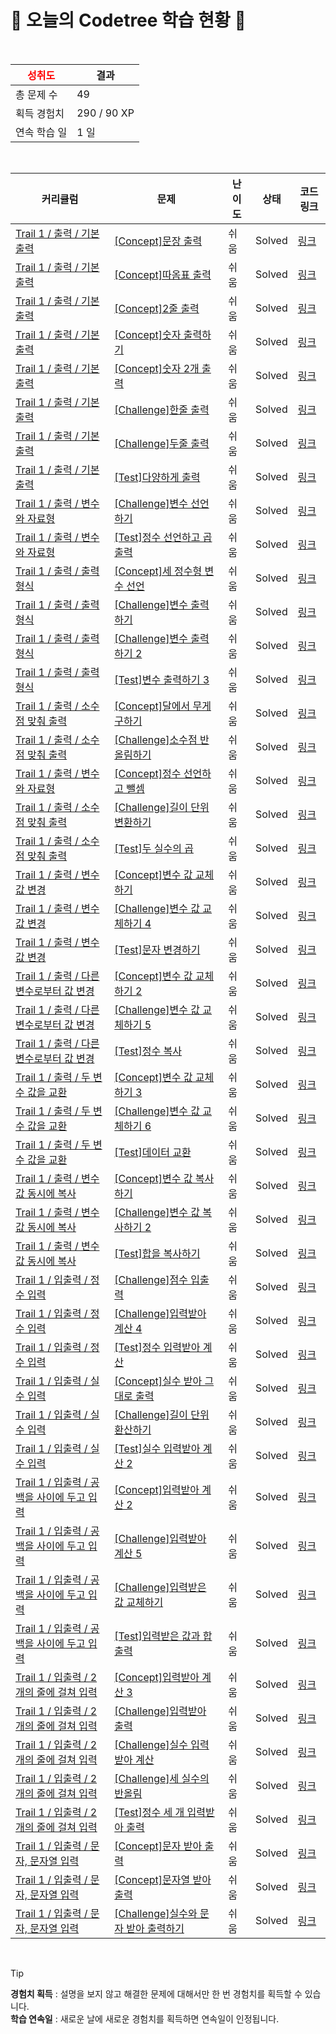 # 🌲 오늘의 Codetree 학습 현황 🌲

<br />

| <span style="color:red;display:block;text-align:center;"> **성취도**</span> | 결과 |
|---|---|
| 총 문제 수 | 49 |
| 획득 경험치 | 290 / 90 XP |
| 연속 학습 일 | 1 일 |

<br />

|커리큘럼|문제|난이도|상태|코드 링크|
|---|---|---|---|---|
|[Trail 1 / 출력 / 기본 출력](https://www.codetree.ai/trail-info/novice-low/)|[[Concept]문장 출력](https://www.codetree.ai/trails/complete/curated-cards/intro-print-sentence/)|쉬움|Solved|[링크](https://github.com/hangyel123/test/blob/main/250118/%EB%AC%B8%EC%9E%A5%20%EC%B6%9C%EB%A0%A5/print-sentence.java)|
|[Trail 1 / 출력 / 기본 출력](https://www.codetree.ai/trail-info/novice-low/)|[[Concept]따옴표 출력](https://www.codetree.ai/trails/complete/curated-cards/intro-print-quote/)|쉬움|Solved|[링크](https://github.com/hangyel123/test/blob/main/250118/%EB%94%B0%EC%98%B4%ED%91%9C%20%EC%B6%9C%EB%A0%A5/print-quote.java)|
|[Trail 1 / 출력 / 기본 출력](https://www.codetree.ai/trail-info/novice-low/)|[[Concept]2줄 출력](https://www.codetree.ai/trails/complete/curated-cards/intro-print-two-lines/)|쉬움|Solved|[링크](https://github.com/hangyel123/test/blob/main/250118/2%EC%A4%84%20%EC%B6%9C%EB%A0%A5/print-two-lines.java)|
|[Trail 1 / 출력 / 기본 출력](https://www.codetree.ai/trail-info/novice-low/)|[[Concept]숫자 출력하기](https://www.codetree.ai/trails/complete/curated-cards/intro-print-one-number/)|쉬움|Solved|[링크](https://github.com/hangyel123/test/blob/main/250118/%EC%88%AB%EC%9E%90%20%EC%B6%9C%EB%A0%A5%ED%95%98%EA%B8%B0/print-one-number.java)|
|[Trail 1 / 출력 / 기본 출력](https://www.codetree.ai/trail-info/novice-low/)|[[Concept]숫자 2개 출력](https://www.codetree.ai/trails/complete/curated-cards/intro-print-two-numbers/)|쉬움|Solved|[링크](https://github.com/hangyel123/test/blob/main/250118/%EC%88%AB%EC%9E%90%202%EA%B0%9C%20%EC%B6%9C%EB%A0%A5/print-two-numbers.java)|
|[Trail 1 / 출력 / 기본 출력](https://www.codetree.ai/trail-info/novice-low/)|[[Challenge]한줄 출력](https://www.codetree.ai/trails/complete/curated-cards/challenge-print-one-line/)|쉬움|Solved|[링크](https://github.com/hangyel123/test/blob/main/250118/%ED%95%9C%EC%A4%84%20%EC%B6%9C%EB%A0%A5/print-one-line.java)|
|[Trail 1 / 출력 / 기본 출력](https://www.codetree.ai/trail-info/novice-low/)|[[Challenge]두줄 출력](https://www.codetree.ai/trails/complete/curated-cards/challenge-print-two-sentences-introduce/)|쉬움|Solved|[링크](https://github.com/hangyel123/test/blob/main/250118/%EB%91%90%EC%A4%84%20%EC%B6%9C%EB%A0%A5/print-two-sentences-introduce.java)|
|[Trail 1 / 출력 / 기본 출력](https://www.codetree.ai/trail-info/novice-low/)|[[Test]다양하게 출력](https://www.codetree.ai/trails/complete/curated-cards/test-print-in-variety/)|쉬움|Solved|[링크](https://github.com/hangyel123/test/blob/main/250118/%EB%8B%A4%EC%96%91%ED%95%98%EA%B2%8C%20%EC%B6%9C%EB%A0%A5/print-in-variety.java)|
|[Trail 1 / 출력 / 변수와 자료형](https://www.codetree.ai/trail-info/novice-low/)|[[Challenge]변수 선언하기](https://www.codetree.ai/trails/complete/curated-cards/challenge-declaring-variables/)|쉬움|Solved|[링크](https://github.com/hangyel123/test/blob/main/250118/%EB%B3%80%EC%88%98%20%EC%84%A0%EC%96%B8%ED%95%98%EA%B8%B0/declaring-variables.java)|
|[Trail 1 / 출력 / 변수와 자료형](https://www.codetree.ai/trail-info/novice-low/)|[[Test]정수 선언하고 곱 출력](https://www.codetree.ai/trails/complete/curated-cards/test-Declare-an-integer-and-print-the-multiplication/)|쉬움|Solved|[링크](https://github.com/hangyel123/test/blob/main/250118/%EC%A0%95%EC%88%98%20%EC%84%A0%EC%96%B8%ED%95%98%EA%B3%A0%20%EA%B3%B1%20%EC%B6%9C%EB%A0%A5/Declare-an-integer-and-print-the-multiplication.java)|
|[Trail 1 / 출력 / 출력 형식](https://www.codetree.ai/trail-info/novice-low/)|[[Concept]세 정수형 변수 선언](https://www.codetree.ai/trails/complete/curated-cards/intro-declaration-of-three-natural-numbers/)|쉬움|Solved|[링크](https://github.com/hangyel123/test/blob/main/250118/%EC%84%B8%20%EC%A0%95%EC%88%98%ED%98%95%20%EB%B3%80%EC%88%98%20%EC%84%A0%EC%96%B8/declaration-of-three-natural-numbers.java)|
|[Trail 1 / 출력 / 출력 형식](https://www.codetree.ai/trail-info/novice-low/)|[[Challenge]변수 출력하기](https://www.codetree.ai/trails/complete/curated-cards/challenge-outputing-variables/)|쉬움|Solved|[링크](https://github.com/hangyel123/test/blob/main/250118/%EB%B3%80%EC%88%98%20%EC%B6%9C%EB%A0%A5%ED%95%98%EA%B8%B0/outputing-variables.java)|
|[Trail 1 / 출력 / 출력 형식](https://www.codetree.ai/trail-info/novice-low/)|[[Challenge]변수 출력하기 2](https://www.codetree.ai/trails/complete/curated-cards/challenge-outputing-variables-2/)|쉬움|Solved|[링크](https://github.com/hangyel123/test/blob/main/250118/%EB%B3%80%EC%88%98%20%EC%B6%9C%EB%A0%A5%ED%95%98%EA%B8%B0%202/outputing-variables-2.java)|
|[Trail 1 / 출력 / 출력 형식](https://www.codetree.ai/trail-info/novice-low/)|[[Test]변수 출력하기 3](https://www.codetree.ai/trails/complete/curated-cards/test-outputing-variables-3/)|쉬움|Solved|[링크](https://github.com/hangyel123/test/blob/main/250118/%EB%B3%80%EC%88%98%20%EC%B6%9C%EB%A0%A5%ED%95%98%EA%B8%B0%203/outputing-variables-3.java)|
|[Trail 1 / 출력 / 소수점 맞춰 출력](https://en.codetree.ai/trail-info/novice-low/)|[[Concept]달에서 무게 구하기](https://en.codetree.ai/trails/complete/curated-cards/intro-weight-on-the-moon/)|쉬움|Solved|[링크](https://github.com/hangyel123/test/blob/main/250118/%EB%8B%AC%EC%97%90%EC%84%9C%20%EB%AC%B4%EA%B2%8C%20%EA%B5%AC%ED%95%98%EA%B8%B0/weight-on-the-moon.java)|
|[Trail 1 / 출력 / 소수점 맞춰 출력](https://www.codetree.ai/trail-info/novice-low/)|[[Challenge]소수점 반올림하기](https://www.codetree.ai/trails/complete/curated-cards/challenge-rounding-decimal-points/)|쉬움|Solved|[링크](https://github.com/hangyel123/test/blob/main/250118/%EC%86%8C%EC%88%98%EC%A0%90%20%EB%B0%98%EC%98%AC%EB%A6%BC%ED%95%98%EA%B8%B0/rounding-decimal-points.java)|
|[Trail 1 / 출력 / 변수와 자료형](https://www.codetree.ai/trail-info/novice-low/)|[[Concept]정수 선언하고 뺄셈](https://www.codetree.ai/trails/complete/curated-cards/intro-define-numbers-and-substract/)|쉬움|Solved|[링크](https://github.com/hangyel123/test/blob/main/250118/%EC%A0%95%EC%88%98%20%EC%84%A0%EC%96%B8%ED%95%98%EA%B3%A0%20%EB%BA%84%EC%85%88/define-numbers-and-substract.java)|
|[Trail 1 / 출력 / 소수점 맞춰 출력](https://www.codetree.ai/trail-info/novice-low/)|[[Challenge]길이 단위 변환하기](https://www.codetree.ai/trails/complete/curated-cards/challenge-change-length-unit/)|쉬움|Solved|[링크](https://github.com/hangyel123/test/blob/main/250118/%EA%B8%B8%EC%9D%B4%20%EB%8B%A8%EC%9C%84%20%EB%B3%80%ED%99%98%ED%95%98%EA%B8%B0/change-length-unit.java)|
|[Trail 1 / 출력 / 소수점 맞춰 출력](https://www.codetree.ai/trail-info/novice-low/)|[[Test]두 실수의 곱](https://www.codetree.ai/trails/complete/curated-cards/test-the-product-of-two-real-numbers/)|쉬움|Solved|[링크](https://github.com/hangyel123/test/blob/main/250118/%EB%91%90%20%EC%8B%A4%EC%88%98%EC%9D%98%20%EA%B3%B1/the-product-of-two-real-numbers.java)|
|[Trail 1 / 출력 / 변수 값 변경](https://www.codetree.ai/trail-info/novice-low/)|[[Concept]변수 값 교체하기](https://www.codetree.ai/trails/complete/curated-cards/intro-replacing-variable-values/)|쉬움|Solved|[링크](https://github.com/hangyel123/test/blob/main/250118/%EB%B3%80%EC%88%98%20%EA%B0%92%20%EA%B5%90%EC%B2%B4%ED%95%98%EA%B8%B0/replacing-variable-values.java)|
|[Trail 1 / 출력 / 변수 값 변경](https://www.codetree.ai/trail-info/novice-low/)|[[Challenge]변수 값 교체하기 4](https://www.codetree.ai/trails/complete/curated-cards/challenge-replacing-variable-values-4/)|쉬움|Solved|[링크](https://github.com/hangyel123/test/blob/main/250118/%EB%B3%80%EC%88%98%20%EA%B0%92%20%EA%B5%90%EC%B2%B4%ED%95%98%EA%B8%B0%204/replacing-variable-values-4.java)|
|[Trail 1 / 출력 / 변수 값 변경](https://www.codetree.ai/trail-info/novice-low/)|[[Test]문자 변경하기](https://www.codetree.ai/trails/complete/curated-cards/test-change-charater/)|쉬움|Solved|[링크](https://github.com/hangyel123/test/blob/main/250118/%EB%AC%B8%EC%9E%90%20%EB%B3%80%EA%B2%BD%ED%95%98%EA%B8%B0/change-charater.java)|
|[Trail 1 / 출력 / 다른 변수로부터 값 변경](https://www.codetree.ai/trail-info/novice-low/)|[[Concept]변수 값 교체하기 2](https://www.codetree.ai/trails/complete/curated-cards/intro-replacing-variable-values-2/)|쉬움|Solved|[링크](https://github.com/hangyel123/test/blob/main/250118/%EB%B3%80%EC%88%98%20%EA%B0%92%20%EA%B5%90%EC%B2%B4%ED%95%98%EA%B8%B0%202/replacing-variable-values-2.java)|
|[Trail 1 / 출력 / 다른 변수로부터 값 변경](https://www.codetree.ai/trail-info/novice-low/)|[[Challenge]변수 값 교체하기 5](https://www.codetree.ai/trails/complete/curated-cards/challenge-replacing-variable-values-5/)|쉬움|Solved|[링크](https://github.com/hangyel123/test/blob/main/250118/%EB%B3%80%EC%88%98%20%EA%B0%92%20%EA%B5%90%EC%B2%B4%ED%95%98%EA%B8%B0%205/replacing-variable-values-5.java)|
|[Trail 1 / 출력 / 다른 변수로부터 값 변경](https://www.codetree.ai/trail-info/novice-low/)|[[Test]정수 복사](https://www.codetree.ai/trails/complete/curated-cards/test-copy-integer/)|쉬움|Solved|[링크](https://github.com/hangyel123/test/blob/main/250118/%EC%A0%95%EC%88%98%20%EB%B3%B5%EC%82%AC/copy-integer.java)|
|[Trail 1 / 출력 / 두 변수 값을 교환](https://www.codetree.ai/trail-info/novice-low/)|[[Concept]변수 값 교체하기 3](https://www.codetree.ai/trails/complete/curated-cards/intro-replacing-variable-values-3/)|쉬움|Solved|[링크](https://github.com/hangyel123/test/blob/main/250118/%EB%B3%80%EC%88%98%20%EA%B0%92%20%EA%B5%90%EC%B2%B4%ED%95%98%EA%B8%B0%203/replacing-variable-values-3.java)|
|[Trail 1 / 출력 / 두 변수 값을 교환](https://www.codetree.ai/trail-info/novice-low/)|[[Challenge]변수 값 교체하기 6](https://www.codetree.ai/trails/complete/curated-cards/challenge-replacing-variable-values-6/)|쉬움|Solved|[링크](https://github.com/hangyel123/test/blob/main/250118/%EB%B3%80%EC%88%98%20%EA%B0%92%20%EA%B5%90%EC%B2%B4%ED%95%98%EA%B8%B0%206/replacing-variable-values-6.java)|
|[Trail 1 / 출력 / 두 변수 값을 교환](https://www.codetree.ai/trail-info/novice-low/)|[[Test]데이터 교환](https://www.codetree.ai/trails/complete/curated-cards/test-exchange-data/)|쉬움|Solved|[링크](https://github.com/hangyel123/test/blob/main/250118/%EB%8D%B0%EC%9D%B4%ED%84%B0%20%EA%B5%90%ED%99%98/exchange-data.java)|
|[Trail 1 / 출력 / 변수값 동시에 복사](https://www.codetree.ai/trail-info/novice-low/)|[[Concept]변수 값 복사하기](https://www.codetree.ai/trails/complete/curated-cards/intro-copying-variable-values/)|쉬움|Solved|[링크](https://github.com/hangyel123/test/blob/main/250118/%EB%B3%80%EC%88%98%20%EA%B0%92%20%EB%B3%B5%EC%82%AC%ED%95%98%EA%B8%B0/copying-variable-values.java)|
|[Trail 1 / 출력 / 변수값 동시에 복사](https://www.codetree.ai/trail-info/novice-low/)|[[Challenge]변수 값 복사하기 2](https://www.codetree.ai/trails/complete/curated-cards/challenge-copying-variable-values-2/)|쉬움|Solved|[링크](https://github.com/hangyel123/test/blob/main/250118/%EB%B3%80%EC%88%98%20%EA%B0%92%20%EB%B3%B5%EC%82%AC%ED%95%98%EA%B8%B0%202/copying-variable-values-2.java)|
|[Trail 1 / 출력 / 변수값 동시에 복사](https://www.codetree.ai/trail-info/novice-low/)|[[Test]합을 복사하기](https://www.codetree.ai/trails/complete/curated-cards/test-copy-the-sum/)|쉬움|Solved|[링크](https://github.com/hangyel123/test/blob/main/250118/%ED%95%A9%EC%9D%84%20%EB%B3%B5%EC%82%AC%ED%95%98%EA%B8%B0/copy-the-sum.java)|
|[Trail 1 / 입출력 / 정수 입력](https://www.codetree.ai/trail-info/novice-low/)|[[Challenge]점수 입출력](https://www.codetree.ai/trails/complete/curated-cards/challenge-enter-int-and-print-score/)|쉬움|Solved|[링크](https://github.com/hangyel123/test/blob/main/250118/%EC%A0%90%EC%88%98%20%EC%9E%85%EC%B6%9C%EB%A0%A5/enter-int-and-print-score.java)|
|[Trail 1 / 입출력 / 정수 입력](https://www.codetree.ai/trail-info/novice-low/)|[[Challenge]입력받아 계산 4](https://www.codetree.ai/trails/complete/curated-cards/challenge-input-calculate-4/)|쉬움|Solved|[링크](https://github.com/hangyel123/test/blob/main/250118/%EC%9E%85%EB%A0%A5%EB%B0%9B%EC%95%84%20%EA%B3%84%EC%82%B0%204/input-calculate-4.java)|
|[Trail 1 / 입출력 / 정수 입력](https://www.codetree.ai/trail-info/novice-low/)|[[Test]정수 입력받아 계산](https://www.codetree.ai/trails/complete/curated-cards/test-calculation-by-inputting-an-integer/)|쉬움|Solved|[링크](https://github.com/hangyel123/test/blob/main/250118/%EC%A0%95%EC%88%98%20%EC%9E%85%EB%A0%A5%EB%B0%9B%EC%95%84%20%EA%B3%84%EC%82%B0/calculation-by-inputting-an-integer.java)|
|[Trail 1 / 입출력 / 실수 입력](https://www.codetree.ai/trail-info/novice-low/)|[[Concept]실수 받아 그대로 출력](https://www.codetree.ai/trails/complete/curated-cards/intro-enter-real-value-and-print/)|쉬움|Solved|[링크](https://github.com/hangyel123/test/blob/main/250118/%EC%8B%A4%EC%88%98%20%EB%B0%9B%EC%95%84%20%EA%B7%B8%EB%8C%80%EB%A1%9C%20%EC%B6%9C%EB%A0%A5/enter-real-value-and-print.java)|
|[Trail 1 / 입출력 / 실수 입력](https://www.codetree.ai/trail-info/novice-low/)|[[Challenge]길이 단위 환산하기](https://www.codetree.ai/trails/complete/curated-cards/challenge-convert-length-units/)|쉬움|Solved|[링크](https://github.com/hangyel123/test/blob/main/250118/%EA%B8%B8%EC%9D%B4%20%EB%8B%A8%EC%9C%84%20%ED%99%98%EC%82%B0%ED%95%98%EA%B8%B0/convert-length-units.java)|
|[Trail 1 / 입출력 / 실수 입력](https://www.codetree.ai/trail-info/novice-low/)|[[Test]실수 입력받아 계산 2](https://www.codetree.ai/trails/complete/curated-cards/test-calculation-by-inputting-a-real-number-2/)|쉬움|Solved|[링크](https://github.com/hangyel123/test/blob/main/250118/%EC%8B%A4%EC%88%98%20%EC%9E%85%EB%A0%A5%EB%B0%9B%EC%95%84%20%EA%B3%84%EC%82%B0%202/calculation-by-inputting-a-real-number-2.java)|
|[Trail 1 / 입출력 / 공백을 사이에 두고 입력](https://www.codetree.ai/trail-info/novice-low/)|[[Concept]입력받아 계산 2](https://www.codetree.ai/trails/complete/curated-cards/intro-input-calculate-2/)|쉬움|Solved|[링크](https://github.com/hangyel123/test/blob/main/250118/%EC%9E%85%EB%A0%A5%EB%B0%9B%EC%95%84%20%EA%B3%84%EC%82%B0%202/input-calculate-2.java)|
|[Trail 1 / 입출력 / 공백을 사이에 두고 입력](https://www.codetree.ai/trail-info/novice-low/)|[[Challenge]입력받아 계산 5](https://www.codetree.ai/trails/complete/curated-cards/challenge-input-calculate-5/)|쉬움|Solved|[링크](https://github.com/hangyel123/test/blob/main/250118/%EC%9E%85%EB%A0%A5%EB%B0%9B%EC%95%84%20%EA%B3%84%EC%82%B0%205/input-calculate-5.java)|
|[Trail 1 / 입출력 / 공백을 사이에 두고 입력](https://www.codetree.ai/trail-info/novice-low/)|[[Challenge]입력받은 값 교체하기](https://www.codetree.ai/trails/complete/curated-cards/challenge-changing-inputs/)|쉬움|Solved|[링크](https://github.com/hangyel123/test/blob/main/250118/%EC%9E%85%EB%A0%A5%EB%B0%9B%EC%9D%80%20%EA%B0%92%20%EA%B5%90%EC%B2%B4%ED%95%98%EA%B8%B0/changing-inputs.java)|
|[Trail 1 / 입출력 / 공백을 사이에 두고 입력](https://www.codetree.ai/trail-info/novice-low/)|[[Test]입력받은 값과 합 출력](https://www.codetree.ai/trails/complete/curated-cards/test-output-of-value-and-sum/)|쉬움|Solved|[링크](https://github.com/hangyel123/test/blob/main/250118/%EC%9E%85%EB%A0%A5%EB%B0%9B%EC%9D%80%20%EA%B0%92%EA%B3%BC%20%ED%95%A9%20%EC%B6%9C%EB%A0%A5/output-of-value-and-sum.java)|
|[Trail 1 / 입출력 / 2개의 줄에 걸쳐 입력](https://www.codetree.ai/trail-info/novice-low/)|[[Concept]입력받아 계산 3](https://www.codetree.ai/trails/complete/curated-cards/intro-input-calculate-3/)|쉬움|Solved|[링크](https://github.com/hangyel123/test/blob/main/250118/%EC%9E%85%EB%A0%A5%EB%B0%9B%EC%95%84%20%EA%B3%84%EC%82%B0%203/input-calculate-3.java)|
|[Trail 1 / 입출력 / 2개의 줄에 걸쳐 입력](https://www.codetree.ai/trail-info/novice-low/)|[[Challenge]입력받아 출력](https://www.codetree.ai/trails/complete/curated-cards/challenge-input-and-output/)|쉬움|Solved|[링크](https://github.com/hangyel123/test/blob/main/250118/%EC%9E%85%EB%A0%A5%EB%B0%9B%EC%95%84%20%EC%B6%9C%EB%A0%A5/input-and-output.java)|
|[Trail 1 / 입출력 / 2개의 줄에 걸쳐 입력](https://www.codetree.ai/trail-info/novice-low/)|[[Challenge]실수 입력받아 계산](https://www.codetree.ai/trails/complete/curated-cards/challenge-calculation-by-inputting-a-real-number/)|쉬움|Solved|[링크](https://github.com/hangyel123/test/blob/main/250118/%EC%8B%A4%EC%88%98%20%EC%9E%85%EB%A0%A5%EB%B0%9B%EC%95%84%20%EA%B3%84%EC%82%B0/calculation-by-inputting-a-real-number.java)|
|[Trail 1 / 입출력 / 2개의 줄에 걸쳐 입력](https://www.codetree.ai/trail-info/novice-low/)|[[Challenge]세 실수의 반올림](https://www.codetree.ai/trails/complete/curated-cards/challenge-rounding-of-three-actual-numbers/)|쉬움|Solved|[링크](https://github.com/hangyel123/test/blob/main/250118/%EC%84%B8%20%EC%8B%A4%EC%88%98%EC%9D%98%20%EB%B0%98%EC%98%AC%EB%A6%BC/rounding-of-three-actual-numbers.java)|
|[Trail 1 / 입출력 / 2개의 줄에 걸쳐 입력](https://www.codetree.ai/trail-info/novice-low/)|[[Test]정수 세 개 입력받아 출력](https://www.codetree.ai/trails/complete/curated-cards/test-take-three-integers-and-output/)|쉬움|Solved|[링크](https://github.com/hangyel123/test/blob/main/250118/%EC%A0%95%EC%88%98%20%EC%84%B8%20%EA%B0%9C%20%EC%9E%85%EB%A0%A5%EB%B0%9B%EC%95%84%20%EC%B6%9C%EB%A0%A5/take-three-integers-and-output.java)|
|[Trail 1 / 입출력 / 문자, 문자열 입력](https://www.codetree.ai/trail-info/novice-low/)|[[Concept]문자 받아 출력](https://www.codetree.ai/trails/complete/curated-cards/intro-enter-char-and-print/)|쉬움|Solved|[링크](https://github.com/hangyel123/test/blob/main/250118/%EB%AC%B8%EC%9E%90%20%EB%B0%9B%EC%95%84%20%EC%B6%9C%EB%A0%A5/enter-char-and-print.java)|
|[Trail 1 / 입출력 / 문자, 문자열 입력](https://www.codetree.ai/trail-info/novice-low/)|[[Concept]문자열 받아 출력](https://www.codetree.ai/trails/complete/curated-cards/intro-enter-word-and-print/)|쉬움|Solved|[링크](https://github.com/hangyel123/test/blob/main/250118/%EB%AC%B8%EC%9E%90%EC%97%B4%20%EB%B0%9B%EC%95%84%20%EC%B6%9C%EB%A0%A5/enter-word-and-print.java)|
|[Trail 1 / 입출력 / 문자, 문자열 입력](https://www.codetree.ai/trail-info/novice-low/)|[[Challenge]실수와 문자 받아 출력하기](https://www.codetree.ai/trails/complete/curated-cards/challenge-print-number--and-letter/)|쉬움|Solved|[링크](https://github.com/hangyel123/test/blob/main/250118/%EC%8B%A4%EC%88%98%EC%99%80%20%EB%AC%B8%EC%9E%90%20%EB%B0%9B%EC%95%84%20%EC%B6%9C%EB%A0%A5%ED%95%98%EA%B8%B0/print-number--and-letter.java)|


<br />

> [!TIP]
> **경험치 획득** : 설명을 보지 않고 해결한 문제에 대해서만 한 번 경험치를 획득할 수 있습니다.  
> **학습 연속일** : 새로운 날에 새로운 경험치를 획득하면 연속일이 인정됩니다.

